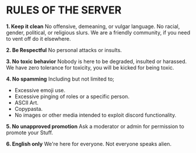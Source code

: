 # RULES OF THE SERVER

**1. Keep it clean**
No offensive, demeaning, or vulgar language. No racial, gender, political, or religious slurs. We are a friendly community, if you need to vent off do it elsewhere.

**2. Be Respectful**
No personal attacks or insults.

**3. No toxic behavior**
Nobody is here to be degraded, insulted or harassed. We have zero tolerance for toxicity, you will be kicked for being toxic.

**4. No spamming**
Including but not limited to;
- Excessive emoji use.
- Excessive pinging of roles or a specific person.
- ASCII Art.
- Copypasta.
- No images or other media intended to exploit discord functionality.

**5. No unapproved promotion**
Ask a moderator or admin for permission to promote your Stuff.

**6. English only**
We're here for everyone. Not everyone speaks alien.
